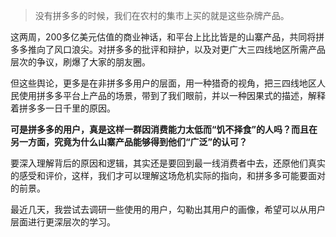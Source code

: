 > 没有拼多多的时候，我们在农村的集市上买的就是这些杂牌产品。

这两周，200多亿美元估值的商业神话，和平台上比比皆是的山寨产品，共同将拼多多推向了风口浪尖。对拼多多的批评和辩护，以及对更广大三四线地区所需产品层次的争议，刷爆了大家的朋友圈。

但这些舆论，更多是在非拼多多用户的层面，用一种猎奇的视角，把三四线地区人民使用拼多多平台上产品的场景，带到了我们眼前，并以一种因果式的描述，解释着拼多多一日千里的原因。

**可是拼多多的用户，真是这样一群因消费能力太低而“饥不择食”的人吗？而且在另一方面，究竟为什么山寨产品能够得到他们“广泛”的认可？**

要深入理解背后的原因和逻辑，其实还是要回到最一线消费者中去，还原他们真实的感受和评价，这样，我们才可以理解这场危机实际的指向，和拼多多可能要面对的前景。

最近几天，我尝试去调研一些使用的用户，勾勒出其用户的画像，希望可以从用户层面进行更深层次的学习。